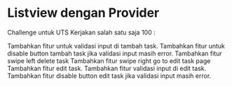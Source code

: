 # Listview dengan Provider

Challenge untuk UTS Kerjakan salah satu saja 100 :

Tambahkan fitur untuk validasi input di tambah task.
Tambahkan fitur untuk disable button tambah task jika validasi input masih error.
Tambahkan fitur swipe left delete task
Tambahkan fitur swipe right go to edit task page
Tambahkan fitur edit task.
Tambahkan fitur validasi input di edit task.
Tambahkan fitur disable button edit task jika validasi input masih error.
